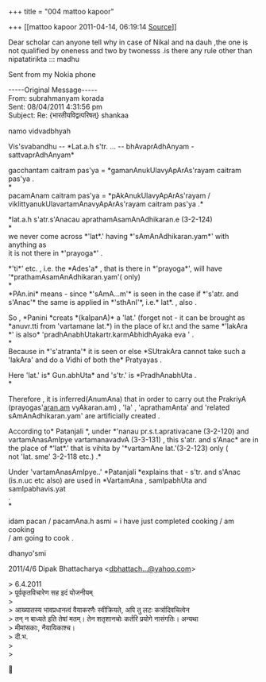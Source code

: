 +++
title = "004 mattoo kapoor"

+++
[[mattoo kapoor	2011-04-14, 06:19:14 [Source](https://groups.google.com/g/bvparishat/c/5Tues0YBxF8)]]



Dear scholar can anyone tell why in case of Nikal and na dauh ,the one is not qualified by oneness and two by twonesss .is there any rule other than nipatatirikta ::: madhu

Sent from my Nokia phone

  
-----Original Message-----  
From: subrahmanyam korada  
Sent: 08/04/2011 4:31:56 pm  
Subject: Re: {भारतीयविद्वत्परिषत्} shankaa

namo vidvadbhyah

Vis'svabandhu -- \*Lat.a.h s'tr. ... -- bhAvaprAdhAnyam - sattvaprAdhAnyam\*

gacchantam caitram pas'ya = \*gamanAnukUlavyApArAs'rayam caitram pas'ya .  
\*  
pacamAnam caitram pas'ya = \*pAkAnukUlavyApArAs'rayam /  
viklittyanukUlavartamAnavyApArAs'rayam caitram pas'ya .\*

\*lat.a.h s'atr.s'Anacau aprathamAsamAnAdhikaran.e (3-2-124)  
\*  
we never come across \*'lat\*.' having \*'sAmAnAdhikaran.yam\*' with anything as  
it is not there in \*'prayoga\*' .

\*'ti\*' etc. , i.e. the \*Ades'a\* , that is there in \*'prayoga\*', will have  
'\*prathamAsamAnAdhikaran.yam'( only)  
\*  
\*PAn.ini\* means - since \*'sAmA...m'\* is seen in the case if \*'s'atr. and  
s'Anac'\* the same is applied in \*'sthAnI'\*, i.e.\* lat\*. , also .

So , \*Panini \*creats \*(kalpanA)\* a 'lat.' (forget not - it can be brought as  
\*anuvr.tti from 'vartamane lat.\*) in the place of kr.t and the same \*'lakAra  
\*' is also\* 'pradhAnabhUtakartr.karmAbhidhAyaka eva ' .  
\*  
Because in \*'s'atranta'\* it is seen or else \*SUtrakAra cannot take such a  
'lakAra' and do a Vidhi of both the\* Pratyayas .

Here 'lat.' is\* Gun.abhUta\* and 's'tr.' is \*PradhAnabhUta .  
\*

  
Therefore , it is inferred(AnumAna) that in order to carry out the PrakriyA  
(prayogas'[aran.am](http://aran.am) vyAkaran.am) , 'la' , 'aprathamAnta' and 'related  
sAmAnAdhikaran.yam' are artificially created .

According to\* Patanjali \*, under \*'nanau pr.s.t.aprativacane (3-2-120) and  
vartamAnasAmIpye vartamanavadvA (3-3-131) , this s'atr. and s'Anac\* are in  
the place of \*'lat\*.' that is vihita by '\*vartamAne lat.'(3-2-123) only (  
not 'lat. sme' 3-2-118 etc.) .\*

Under 'vartamAnasAmIpye..' \*Patanjali \*explains that - s'tr. and s'Anac  
(is.n.uc etc also) are used in \*VartamAna , samIpabhUta and samIpabhavis.yat  
.  
\*

  
idam pacan / pacamAna.h asmi = i have just completed cooking / am cooking  
/ am going to cook .

dhanyo'smi

  
2011/4/6 Dipak Bhattacharya \<[dbhattach...@yahoo.com]()\>

\> 6.4.2011  
\> पूर्वकृतविचारेण सह इदं योजनीयम्  
\>  
\> आख्यातस्य भावप्रधानत्वं वैयाकरणैः स्वीक्रियते, अपि तु लटः कर्त्रादिवचित्वेन  
\> तन् न बाध्यते इति तेषां मतम्। तेन शतृशानचोः कर्तरि प्रयोगे नासंगतिः। अन्यथा  
\> मीमांसकाः, नैयायिकाश्च।  
\> दी.भ.  
\>  
\>  



